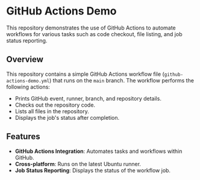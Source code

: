 # GitHub Actions Demo

This repository demonstrates the use of GitHub Actions to automate workflows for various tasks such as code checkout, file listing, and job status reporting.

## Overview

This repository contains a simple GitHub Actions workflow file (`github-actions-demo.yml`) that runs on the `main` branch. The workflow performs the following actions:

- Prints GitHub event, runner, branch, and repository details.
- Checks out the repository code.
- Lists all files in the repository.
- Displays the job's status after completion.

## Features

- **GitHub Actions Integration**: Automates tasks and workflows within GitHub.
- **Cross-platform**: Runs on the latest Ubuntu runner.
- **Job Status Reporting**: Displays the status of the workflow job.
